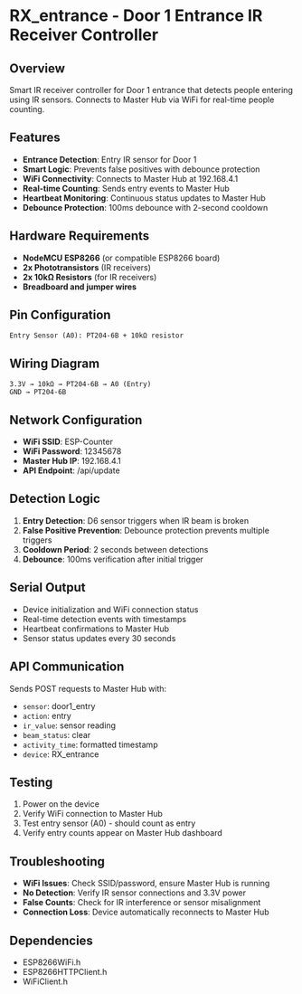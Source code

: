 # RX_entrance - Door 1 Entrance IR Receiver Controller

## Overview
Smart IR receiver controller for Door 1 entrance that detects people entering using IR sensors. Connects to Master Hub via WiFi for real-time people counting.

## Features
- **Entrance Detection**: Entry IR sensor for Door 1
- **Smart Logic**: Prevents false positives with debounce protection
- **WiFi Connectivity**: Connects to Master Hub at 192.168.4.1
- **Real-time Counting**: Sends entry events to Master Hub
- **Heartbeat Monitoring**: Continuous status updates to Master Hub
- **Debounce Protection**: 100ms debounce with 2-second cooldown

## Hardware Requirements
- **NodeMCU ESP8266** (or compatible ESP8266 board)
- **2x Phototransistors** (IR receivers)
- **2x 10kΩ Resistors** (for IR receivers)
- **Breadboard and jumper wires**

## Pin Configuration
```
Entry Sensor (A0): PT204-6B + 10kΩ resistor
```

## Wiring Diagram
```
3.3V → 10kΩ → PT204-6B → A0 (Entry)
GND → PT204-6B
```

## Network Configuration
- **WiFi SSID**: ESP-Counter
- **WiFi Password**: 12345678
- **Master Hub IP**: 192.168.4.1
- **API Endpoint**: /api/update

## Detection Logic
1. **Entry Detection**: D6 sensor triggers when IR beam is broken
2. **False Positive Prevention**: Debounce protection prevents multiple triggers
3. **Cooldown Period**: 2 seconds between detections
4. **Debounce**: 100ms verification after initial trigger

## Serial Output
- Device initialization and WiFi connection status
- Real-time detection events with timestamps
- Heartbeat confirmations to Master Hub
- Sensor status updates every 30 seconds

## API Communication
Sends POST requests to Master Hub with:
- `sensor`: door1_entry
- `action`: entry
- `ir_value`: sensor reading
- `beam_status`: clear
- `activity_time`: formatted timestamp
- `device`: RX_entrance

## Testing
1. Power on the device
2. Verify WiFi connection to Master Hub
3. Test entry sensor (A0) - should count as entry
4. Verify entry counts appear on Master Hub dashboard

## Troubleshooting
- **WiFi Issues**: Check SSID/password, ensure Master Hub is running
- **No Detection**: Verify IR sensor connections and 3.3V power
- **False Counts**: Check for IR interference or sensor misalignment
- **Connection Loss**: Device automatically reconnects to Master Hub

## Dependencies
- ESP8266WiFi.h
- ESP8266HTTPClient.h
- WiFiClient.h 
